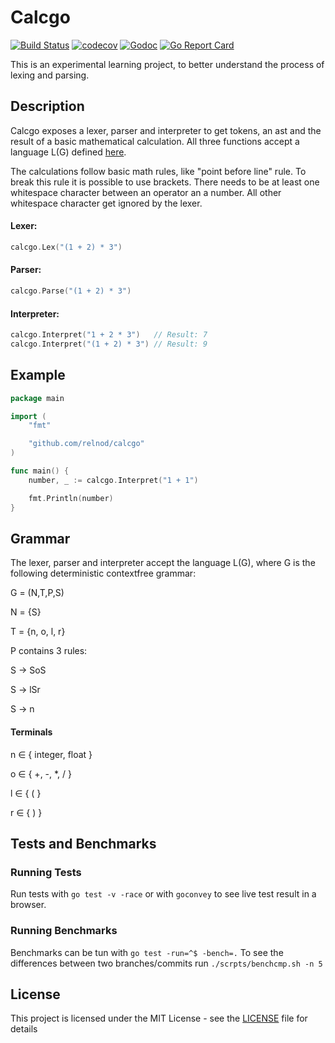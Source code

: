 # Calcgo

[![Build Status](https://travis-ci.org/relnod/calcgo.svg?branch=master)](https://travis-ci.org/relnod/calcgo)
[![codecov](https://codecov.io/gh/relnod/calcgo/branch/master/graph/badge.svg)](https://codecov.io/gh/relnod/calcgo)
[![Godoc](https://godoc.org/github.com/relnod/calcgo?status.svg)](https://godoc.org/github.com/relnod/calcgo)
[![Go Report Card](https://goreportcard.com/badge/github.com/relnod/calcgo)](https://goreportcard.com/report/github.com/relnod/calcgo)

This is an experimental learning project, to better understand the process of
lexing and parsing.

## Description
Calcgo exposes a lexer, parser and interpreter to get tokens, an ast and the
result of a basic mathematical calculation. All three functions accept a
language L(G) defined [here](#grammar).

The calculations follow basic math rules, like "point before line" rule. To
break this rule it is possible to use brackets.
There needs to be at least one whitespace character between an operator an a
number. All other whitespace character get ignored by the lexer.

#### Lexer:
``` go
calcgo.Lex("(1 + 2) * 3")
```
#### Parser:
``` go
calcgo.Parse("(1 + 2) * 3")
```
#### Interpreter:
``` go
calcgo.Interpret("1 + 2 * 3")   // Result: 7
calcgo.Interpret("(1 + 2) * 3") // Result: 9
```

## Example
``` go
package main

import (
	"fmt"

	"github.com/relnod/calcgo"
)

func main() {
	number, _ := calcgo.Interpret("1 + 1")

	fmt.Println(number)
}
```

## Grammar

The lexer, parser and interpreter accept the language L(G), where G is the following deterministic
contextfree grammar:

G = (N,T,P,S)

N = {S}

T = {n, o, l, r}

P contains 3 rules:

S → SoS

S → lSr

S →  n

#### Terminals
n ∈ { integer, float }

o ∈ { +, -, *, / }

l ∈ { ( }

r ∈ { ) }

## Tests and Benchmarks

### Running Tests

Run tests with ```go test -v -race``` or with ```goconvey``` to see live test
result in a browser.

### Running Benchmarks

Benchmarks can be tun with ```go test -run=^$ -bench=.```
To see the differences between two branches/commits run ```./scrpts/benchcmp.sh -n 5```

## License

This project is licensed under the MIT License - see the [LICENSE](../master/LICENSE) file for details

